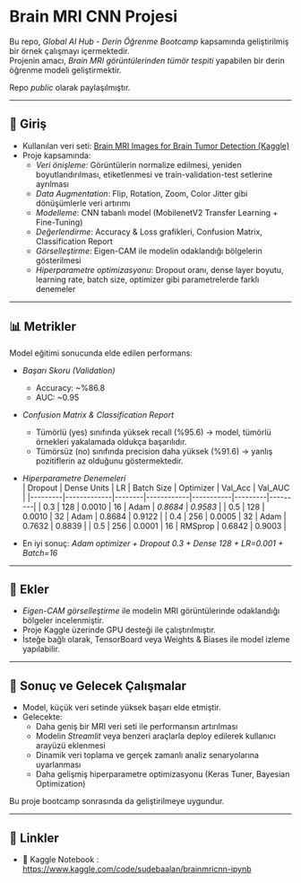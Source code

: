 # Brain MRI CNN Projesi

Bu repo, *Global AI Hub - Derin Öğrenme Bootcamp* kapsamında geliştirilmiş bir örnek çalışmayı içermektedir.  
Projenin amacı, *Brain MRI görüntülerinden tümör tespiti* yapabilen bir derin öğrenme modeli geliştirmektir.  

Repo *public* olarak paylaşılmıştır.  

---

## 📌 Giriş
- Kullanılan veri seti: [Brain MRI Images for Brain Tumor Detection (Kaggle)](https://www.kaggle.com/datasets/navoneel/brain-mri-images-for-brain-tumor-detection/data)  
- Proje kapsamında:
  - *Veri önişleme*: Görüntülerin normalize edilmesi, yeniden boyutlandırılması, etiketlenmesi ve train-validation-test setlerine ayrılması  
  - *Data Augmentation*: Flip, Rotation, Zoom, Color Jitter gibi dönüşümlerle veri artırımı  
  - *Modelleme*: CNN tabanlı model (MobilenetV2 Transfer Learning + Fine-Tuning)  
  - *Değerlendirme*: Accuracy & Loss grafikleri, Confusion Matrix, Classification Report  
  - *Görselleştirme*: Eigen-CAM ile modelin odaklandığı bölgelerin gösterilmesi  
  - *Hiperparametre optimizasyonu*: Dropout oranı, dense layer boyutu, learning rate, batch size, optimizer gibi parametrelerde farklı denemeler  

---

## 📊 Metrikler
Model eğitimi sonucunda elde edilen performans:  

- *Başarı Skoru (Validation)*  
  - Accuracy: ~%86.8  
  - AUC: ~0.95  

- *Confusion Matrix & Classification Report*  
  - Tümörlü (yes) sınıfında yüksek recall (%95.6) → model, tümörlü örnekleri yakalamada oldukça başarılıdır.  
  - Tümörsüz (no) sınıfında precision daha yüksek (%91.6) → yanlış pozitiflerin az olduğunu göstermektedir.  

- *Hiperparametre Denemeleri*  
  | Dropout | Dense Units | LR     | Batch Size | Optimizer | Val_Acc | Val_AUC |
  |---------|-------------|--------|------------|-----------|---------|---------|
  | 0.3     | 128         | 0.0010 | 16         | Adam      | *0.8684* | *0.9583* |
  | 0.5     | 128         | 0.0010 | 32         | Adam      | 0.8684  | 0.9122  |
  | 0.4     | 256         | 0.0005 | 32         | Adam      | 0.7632  | 0.8839  |
  | 0.5     | 256         | 0.0001 | 16         | RMSprop   | 0.6842  | 0.9003  |

- En iyi sonuç: *Adam optimizer + Dropout 0.3 + Dense 128 + LR=0.001 + Batch=16*

---

## 📂 Ekler
- *Eigen-CAM görselleştirme* ile modelin MRI görüntülerinde odaklandığı bölgeler incelenmiştir.  
- Proje Kaggle üzerinde GPU desteği ile çalıştırılmıştır.  
- İsteğe bağlı olarak, TensorBoard veya Weights & Biases ile model izleme yapılabilir.  

---

## 🚀 Sonuç ve Gelecek Çalışmalar
- Model, küçük veri setinde yüksek başarı elde etmiştir.  
- Gelecekte:  
  - Daha geniş bir MRI veri seti ile performansın artırılması  
  - Modelin *Streamlit* veya benzeri araçlarla deploy edilerek kullanıcı arayüzü eklenmesi  
  - Dinamik veri toplama ve gerçek zamanlı analiz senaryolarına uyarlanması  
  - Daha gelişmiş hiperparametre optimizasyonu (Keras Tuner, Bayesian Optimization)  

Bu proje bootcamp sonrasında da geliştirilmeye uygundur.  

---

## 🔗 Linkler
- 📓 Kaggle Notebook : https://www.kaggle.com/code/sudebaalan/brainmricnn-ipynb

